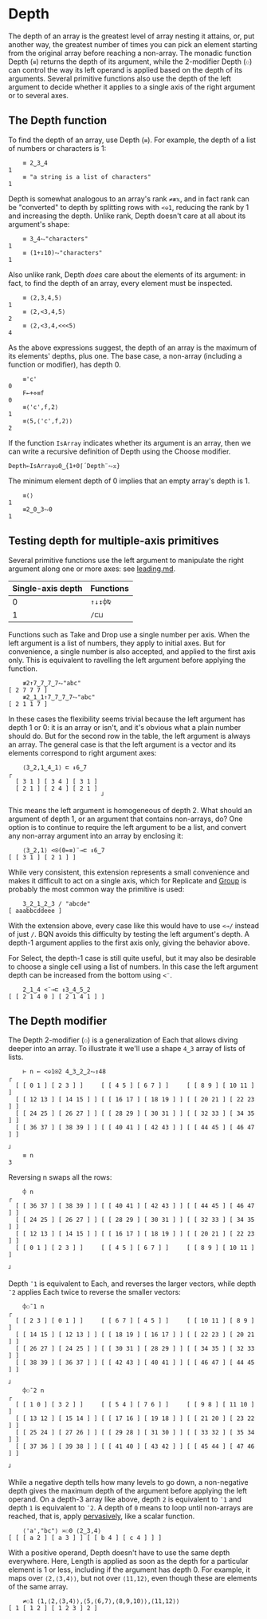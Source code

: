 # Depth

The depth of an array is the greatest level of array nesting it attains, or, put another way, the greatest number of times you can pick an element starting from the original array before reaching a non-array. The monadic function Depth (`≡`) returns the depth of its argument, while the 2-modifier Depth (`⚇`) can control the way its left operand is applied based on the depth of its arguments. Several primitive functions also use the depth of the left argument to decide whether it applies to a single axis of the right argument or to several axes.

## The Depth function

To find the depth of an array, use Depth (`≡`). For example, the depth of a list of numbers or characters is 1:

        ≡ 2‿3‿4
    1
        ≡ "a string is a list of characters"
    1

Depth is somewhat analogous to an array's rank `≠≢𝕩`, and in fact rank can be "converted" to depth by splitting rows with `<⎉1`, reducing the rank by 1 and increasing the depth. Unlike rank, Depth doesn't care at all about its argument's shape:

        ≡ 3‿4⥊"characters"
    1
        ≡ (1+↕10)⥊"characters"
    1

Also unlike rank, Depth *does* care about the elements of its argument: in fact, to find the depth of an array, every element must be inspected.

        ≡ ⟨2,3,4,5⟩
    1
        ≡ ⟨2,<3,4,5⟩
    2
        ≡ ⟨2,<3,4,<<<5⟩
    4

As the above expressions suggest, the depth of an array is the maximum of its elements' depths, plus one. The base case, a non-array (including a function or modifier), has depth 0.

        ≡'c'
    0
        F←+⋄≡f
    0
        ≡⟨'c',f,2⟩
    1
        ≡⟨5,⟨'c',f,2⟩⟩
    2

If the function `IsArray` indicates whether its argument is an array, then we can write a recursive definition of Depth using the Choose modifier.

    Depth←IsArray◶0‿{1+0⌈´Depth¨⥊𝕩}

The minimum element depth of 0 implies that an empty array's depth is 1.

        ≡⟨⟩
    1
        ≡2‿0‿3⥊0
    1

## Testing depth for multiple-axis primitives

Several primitive functions use the left argument to manipulate the right argument along one or more axes: see [leading.md](leading.md).

| Single-axis depth | Functions
|-------------------|----------
| 0                 | `↑↓↕⌽⍉`
| 1                 | `/⊏⊔`

Functions such as Take and Drop use a single number per axis. When the left argument is a list of numbers, they apply to initial axes. But for convenience, a single number is also accepted, and applied to the first axis only. This is equivalent to ravelling the left argument before applying the function.

        ≢2↑7‿7‿7‿7⥊"abc"
    [ 2 7 7 7 ]
        ≢2‿1‿1↑7‿7‿7‿7⥊"abc"
    [ 2 1 1 7 ]

In these cases the flexibility seems trivial because the left argument has depth 1 or 0: it is an array or isn't, and it's obvious what a plain number should do. But for the second row in the table, the left argument is always an array. The general case is that the left argument is a vector and its elements correspond to right argument axes:

        ⟨3‿2,1‿4‿1⟩ ⊏ ↕6‿7
    ┌
      [ 3 1 ] [ 3 4 ] [ 3 1 ]
      [ 2 1 ] [ 2 4 ] [ 2 1 ]
                              ┘

This means the left argument is homogeneous of depth 2. What should an argument of depth 1, or an argument that contains non-arrays, do? One option is to continue to require the left argument to be a list, and convert any non-array argument into an array by enclosing it:

        ⟨3‿2,1⟩ <⍟(0=≡)¨⊸⊏ ↕6‿7
    [ [ 3 1 ] [ 2 1 ] ]

While very consistent, this extension represents a small convenience and makes it difficult to act on a single axis, which for Replicate and [Group](group.md) is probably the most common way the primitive is used:

        3‿2‿1‿2‿3 / "abcde"
    [ aaabbcddeee ]

With the extension above, every case like this would have to use `<⊸/` instead of just `/`. BQN avoids this difficulty by testing the left argument's depth. A depth-1 argument applies to the first axis only, giving the behavior above.

For Select, the depth-1 case is still quite useful, but it may also be desirable to choose a single cell using a list of numbers. In this case the left argument depth can be increased from the bottom using `<¨`.

        2‿1‿4 <¨⊸⊏ ↕3‿4‿5‿2
    [ [ 2 1 4 0 ] [ 2 1 4 1 ] ]

## The Depth modifier

The Depth 2-modifier (`⚇`) is a generalization of Each that allows diving deeper into an array. To illustrate it we'll use a shape `4‿3` array of lists of lists.

        ⊢ n ← <⎉1⍟2 4‿3‿2‿2⥊↕48
    ┌
      [ [ 0 1 ] [ 2 3 ] ]     [ [ 4 5 ] [ 6 7 ] ]     [ [ 8 9 ] [ 10 11 ] ]
      [ [ 12 13 ] [ 14 15 ] ] [ [ 16 17 ] [ 18 19 ] ] [ [ 20 21 ] [ 22 23 ] ]
      [ [ 24 25 ] [ 26 27 ] ] [ [ 28 29 ] [ 30 31 ] ] [ [ 32 33 ] [ 34 35 ] ]
      [ [ 36 37 ] [ 38 39 ] ] [ [ 40 41 ] [ 42 43 ] ] [ [ 44 45 ] [ 46 47 ] ]
                                                                              ┘
        ≡ n
    3

Reversing n swaps all the rows:

        ⌽ n
    ┌
      [ [ 36 37 ] [ 38 39 ] ] [ [ 40 41 ] [ 42 43 ] ] [ [ 44 45 ] [ 46 47 ] ]
      [ [ 24 25 ] [ 26 27 ] ] [ [ 28 29 ] [ 30 31 ] ] [ [ 32 33 ] [ 34 35 ] ]
      [ [ 12 13 ] [ 14 15 ] ] [ [ 16 17 ] [ 18 19 ] ] [ [ 20 21 ] [ 22 23 ] ]
      [ [ 0 1 ] [ 2 3 ] ]     [ [ 4 5 ] [ 6 7 ] ]     [ [ 8 9 ] [ 10 11 ] ]
                                                                              ┘

Depth `¯1` is equivalent to Each, and reverses the larger vectors, while depth `¯2` applies Each twice to reverse the smaller vectors:

        ⌽⚇¯1 n
    ┌
      [ [ 2 3 ] [ 0 1 ] ]     [ [ 6 7 ] [ 4 5 ] ]     [ [ 10 11 ] [ 8 9 ] ]
      [ [ 14 15 ] [ 12 13 ] ] [ [ 18 19 ] [ 16 17 ] ] [ [ 22 23 ] [ 20 21 ] ]
      [ [ 26 27 ] [ 24 25 ] ] [ [ 30 31 ] [ 28 29 ] ] [ [ 34 35 ] [ 32 33 ] ]
      [ [ 38 39 ] [ 36 37 ] ] [ [ 42 43 ] [ 40 41 ] ] [ [ 46 47 ] [ 44 45 ] ]
                                                                              ┘
        ⌽⚇¯2 n
    ┌
      [ [ 1 0 ] [ 3 2 ] ]     [ [ 5 4 ] [ 7 6 ] ]     [ [ 9 8 ] [ 11 10 ] ]
      [ [ 13 12 ] [ 15 14 ] ] [ [ 17 16 ] [ 19 18 ] ] [ [ 21 20 ] [ 23 22 ] ]
      [ [ 25 24 ] [ 27 26 ] ] [ [ 29 28 ] [ 31 30 ] ] [ [ 33 32 ] [ 35 34 ] ]
      [ [ 37 36 ] [ 39 38 ] ] [ [ 41 40 ] [ 43 42 ] ] [ [ 45 44 ] [ 47 46 ] ]
                                                                              ┘

While a negative depth tells how many levels to go down, a non-negative depth gives the maximum depth of the argument before applying the left operand. On a depth-3 array like above, depth `2` is equivalent to `¯1` and depth `1` is equivalent to `¯2`. A depth of `0` means to loop until non-arrays are reached, that is, apply [pervasively](https://aplwiki.com/wiki/Pervasion), like a scalar function.

        ⟨'a',"bc"⟩ ≍⚇0 ⟨2‿3,4⟩
    [ [ [ a 2 ] [ a 3 ] ] [ [ b 4 ] [ c 4 ] ] ]

With a positive operand, Depth doesn't have to use the same depth everywhere. Here, Length is applied as soon as the depth for a particular element is 1 or less, including if the argument has depth 0. For example, it maps over `⟨2,⟨3,4⟩⟩`, but not over `⟨11,12⟩`, even though these are elements of the same array.

        ≠⚇1 ⟨1,⟨2,⟨3,4⟩⟩,⟨5,⟨6,7⟩,⟨8,9,10⟩⟩,⟨11,12⟩⟩
    [ 1 [ 1 2 ] [ 1 2 3 ] 2 ]
